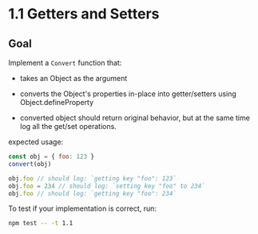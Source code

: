 # 1.1 Getters and Setters

## Goal

Implement a `Convert` function that:

- takes an Object as the argument

- converts the Object's properties in-place into getter/setters using Object.defineProperty

- converted object should return original behavior, but at the same time log all the get/set operations.


expected usage:

``` js
const obj = { foo: 123 }
convert(obj)

obj.foo // should log: `getting key "foo": 123`
obj.foo = 234 // should log: `setting key "foo" to 234`
obj.foo // should log: `getting key "foo": 234`
```

To test if your implementation is correct, run:

```bash
npm test -- -t 1.1